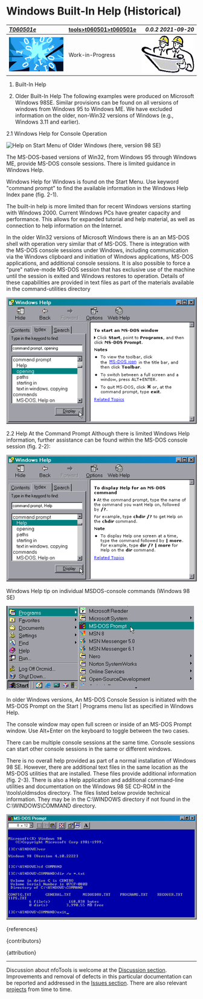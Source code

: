 <!-- index.md 0.0.2                 UTF-8                          2021-09-20
     ----1----|----2----|----3----|----4----|----5----|----6----|----7----|--*

                    WINDOWS BUILT-IN HELP (HISTORICAL)

     -->

# Windows Built-In Help (Historical)

| ***[T060501e](index.html)*** | [tools](../../)[>t060501](../)[>t060501e](.) | ***0.0.2 2021-09-20*** |
| :--                |       ---          | --: |
| ![nfotools](../../../images/nfoWorks-2014-06-02-1702-LogoSmall.png) | Work-in-Progress | ![Hard Hat Area](../../../images/hardhat-logo.gif) |

1. Built-In Help


2. Older Built-In Help
The following examples were produced on Microsoft Windows 98SE.  Similar provisions can be found on all versions of windows from Windows 95 to Windows ME.  We have excluded information on the older, non-Win32 versions of Windows (e.g., Windows 3.11 and earlier).

2.1 Windows Help for Console Operation

![Help on Start Menu of Older Windows (here, version 98 SE)](T060501e2)

The MS-DOS-based versions of Win32, from Windows 95 through Windows ME, provide MS-DOS console sessions.  There is limited guidance in Windows Help.

Windows Help for Windows is found on the Start Menu.  Use keyword "command prompt" to find the available information in the Windows Help Index pane (fig. 2-1).

The built-in help is more limited than for recent Windows versions starting with Windows 2000.  Current Windows PCs have greater capacity and performance.  This allows for expanded tutorial and help material, as well as connection to help information on the Internet.

In the older Win32 versions of Microsoft Windows there is an an MS-DOS shell with operation very similar that of MS-DOS.  There is integration with the MS-DOS console sessions under Windows, including communication via the Windows clipboard and initiation of Windows applications, MS-DOS applications, and additional console sessions.  It is also possible to force a "pure" native-mode MS-DOS session that has exclusive use of the machine until the session is exited and Windows restores to operation.  Details of these capabilities are provided in text files as part of the materials available in the command-utilities directory

![Older Windows Versions Have MS-DOS Prompt](T060501e1.png)


2.2 Help At the Command Prompt
Although there is limited Windows Help information, further assistance can be found within the MS-DOS console session (fig. 2-2):

![Windows Help for Finding Command-Line Help](T060501e3.png)

Windows Help tip on individual MSDOS-console commands (Windows 98 SE)

![MS-DOS Prompt on Start | Programs menu (Windows 98SE)](T060501e4.png)

In older Windows versions, An MS-DOS Console Session is initiated with the MS-DOS Prompt on the Start | Programs menu list as specified in Windows Help.

The console window may open full screen or inside of an MS-DOS Prompt window.  Use Alt+Enter on the keyboard to toggle between the two cases.

There can be multiple console sessions at the same time.  Console sessions can start other console sessions in the same or different windows.

There is no overall help provided as part of a normal installation of Windows 98 SE.  However, there are additional text files in the same location as the MS-DOS utilities that are installed.  These files provide additional information (fig. 2-3).  There is also a Help application and additional command-line utilities and documentation on the Windows 98 SE CD-ROM in the \tools\oldmsdos directory.  The files listed below provide technical information.  They may be in the C:\WINDOWS directory if not found in the C:\WINDOWS\COMMAND directory.

![Additional MS-DOS Prompt Reference Materials on Windows 98SE](T060501e5.png)




{references}

{contributors}

{attribution}



----

Discussion about nfoTools is welcome at the
[Discussion section](https://github.com/orcmid/nfoTools/discussions).
Improvements and removal of defects in this particular documentation can be
reported and addressed in the
[Issues section](https://github.com/orcmid/nfoTools/issues).  There are also
relevant [projects](https://github.com/orcmid/nfoTools/projects) from time to
time.

<!-- ----1----|----2----|----3----|----4----|----5----|----6----|----7----|--*


     0.0.2 2021-09-20T17:39Z Rough Draft Transposed to nfoTools
     0.0.1 2007-08-12T01:47Z Repaving Review (nfoWare)
     0.0.0 2006-05-29T00:25Z Create Initial Placeholder (nfoWare)

          *** end of docs/tools/T060501/T060501e/index.md ***
     -->
